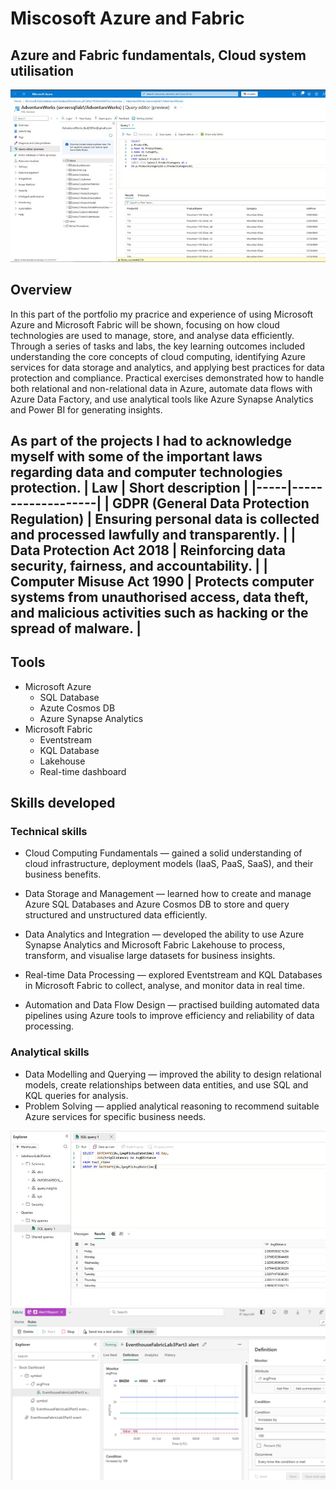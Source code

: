 # Miscosoft Azure and Fabric
## Azure and Fabric fundamentals, Cloud system utilisation

![](Azure1.jpg)

## Overview
In this part of the portfolio my pracrice and experience of using Microsoft Azure and Microsoft Fabric will be shown, focusing on how cloud technologies are used to manage, store, and analyse data efficiently. Through a series of tasks and labs, the key learning outcomes included understanding the core concepts of cloud computing, identifying Azure services for data storage and analytics, and applying best practices for data protection and compliance. Practical exercises demonstrated how to handle both relational and non-relational data in Azure, automate data flows with Azure Data Factory, and use analytical tools like Azure Synapse Analytics and Power BI for generating insights.

As part of the projects I had to acknowledge myself with some of the important laws regarding data and computer technologies protection.
| Law | Short description |
|-----|-------------------|
| GDPR (General Data Protection Regulation) | Ensuring personal data is collected and processed lawfully and transparently. |
| Data Protection Act 2018 | Reinforcing data security, fairness, and accountability. |
| Computer Misuse Act 1990 | Protects computer systems from unauthorised access, data theft, and malicious activities such as hacking or the spread of malware. |
---
## Tools
- Microsoft Azure
    - SQL Database
    - Azute Cosmos DB
    - Azure Synapse Analytics
- Microsoft Fabric
    - Eventstream
    - KQL Database
    - Lakehouse
    - Real-time dashboard
 ## Skills developed
 ### Technical skills
- Cloud Computing Fundamentals — gained a solid understanding of cloud infrastructure, deployment models (IaaS, PaaS, SaaS), and their business benefits.

- Data Storage and Management — learned how to create and manage Azure SQL Databases and Azure Cosmos DB to store and query structured and unstructured data efficiently.

- Data Analytics and Integration — developed the ability to use Azure Synapse Analytics and Microsoft Fabric Lakehouse to process, transform, and visualise large datasets for business insights.

- Real-time Data Processing — explored Eventstream and KQL Databases in Microsoft Fabric to collect, analyse, and monitor data in real time.

- Automation and Data Flow Design — practised building automated data pipelines using Azure tools to improve efficiency and reliability of data processing.
### Analytical skills
- Data Modelling and Querying — improved the ability to design relational models, create relationships between data entities, and use SQL and KQL queries for analysis.
- Problem Solving — applied analytical reasoning to recommend suitable Azure services for specific business needs.

![](Fabric1.jpg)
![](Fabric3.png)
